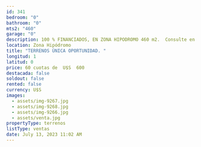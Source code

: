 ```yaml
---
id: 341
bedroom: "0"
bathroom: "0"
mts2: "460"
garage: "0"
description: 100 % FINANCIADOS, EN ZONA HIPODROMO 460 m2.  Consulte en nuestro escritorio.
location: Zona Hipódromo
title: "TERRENOS ÚNICA OPORTUNIDAD. "
longitud: 1
latitud: 0
price: 60 cuotas de  U$S  600
destacada: false
soldout: false
rented: false
currency: U$S
images:
  - assets/img-9267.jpg
  - assets/img-9268.jpg
  - assets/img-9266.jpg
  - assets/venta.jpg
propertyType: terrenos
listType: ventas
date: July 13, 2023 11:02 AM
---
```

